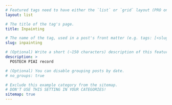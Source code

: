 ```yaml
---
# Featured tags need to have either the `list` or `grid` layout (PRO only).
layout: list

# The title of the tag's page.
title: Inpainting

# The name of the tag, used in a post's front matter (e.g. tags: [<slug>]).
slug: inpainting

# (Optional) Write a short (~150 characters) description of this featured tag.
description: >
  POSTECH PIAI record

# (Optional) You can disable grouping posts by date.
# no_groups: true

# Exclude this example category from the sitemap.
# DON'T USE THIS SETTING IN YOUR CATEGORIES!
sitemap: true
---
```

